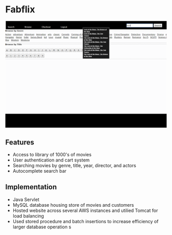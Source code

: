 # Fabflix

![Fabflix](./fabflix.gif)

## Features
* Access to library of 1000's of movies
* User authentication and cart system
* Searching movies by genre, title, year, director, and actors
* Autocomplete search bar

## Implementation
* Java Servlet
* MySQL database housing store of movies and customers
* Hosted website across several AWS instances and utilied Tomcat for load balancing
* Used stored procedure and batch insertions to increase efficiency of larger database operation s
